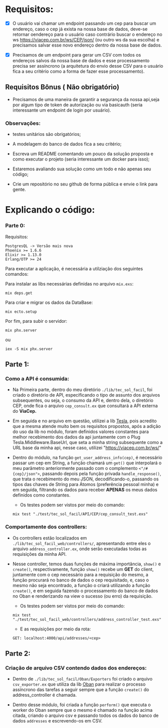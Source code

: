 # Requisitos:

  - [x] O usuário vai chamar um endpoint passando um cep para buscar um endereço, caso o cep já exista na nossa base de dados, deve-se retornar oendereço para o usuário caso contrário buscar o endereço no ws https://viacep.com.br/ws/CEP/json/ (ou outro ws da sua escolha) e precisamos salvar esse novo endereço dentro da nossa base de dados. 

  - [x] Precisamos de um endpoint para gerar um CSV com todos os endereços salvos da nossa base de dados e esse processamento precisa ser assíncrono (a arquitetura do envio desse CSV para o usuário fica a seu critério como a forma de fazer esse processamento).

## Requisitos Bônus ( Não obrigatório)

- Precisamos de uma maneira de garantir a segurança da nossa api,seja por algum tipo de token de autorização ou via basicauth (seria interessante um endpoint de login por usuário).

### Observações:

  - testes unitários são obrigatórios;

  - A modelagem do banco de dados fica a seu critério;
  
  - Escreva um README comentando um pouco da solução proposta e como executar o projeto (seria interessante um docker para isso);

  - Estaremos avaliando sua solução como um todo e não apenas seu código;
  
  - Crie um repositório no seu github de forma pública e envie o link para gente.

# Explicando o código:

### Parte 0:


Requisitos:

```
PostgresQL -> Versão mais nova
Phoenix >= 1.6.6
Elixir >= 1.13.0
Erlang/OTP >= 24
```

Para executar a aplicação, é necessária a utilziação dos seguintes comandos:

Para instalar as libs necessárias definidas no arquivo `mix.exs`:
```
mix deps.get
```
Para criar e migrar os dados da DataBase:
```
mix ecto.setup
```
Por fim, para subir o servidor:
```
mix phx.server
```
ou

```
iex -S mix phx.server
```

## Parte 1: 
  ### Como a API é consumida:

  * Na Primeira parte, dentro do meu diretório `./lib/tec_sol_facil`, foi criado o diretório de API, especificando o tipo de assunto dos arquivos subsequentes, ou seja, o consumo da API e, dentro dela, o diretório CEP, onde fica o arquivo `cep_consult.ex` que consultará a API externa do **ViaCep.**

  * Em seguida e no arquivo em questão, utilizei a lib [Tesla](https://github.com/teamon/tesla), pois acredito que a mesma atende muito bem os requisitos propostos, após a adição do uso da lib no módulo, foram definidos valores constantes para melhor recebimento dos dados da api juntamente com o Plug Tesla.Middleware.BaseUrl, que seta a minha string subsequente como a URL base da minha api, nesse caso, utilizei "https://viacep.com.br/ws/"

  * Dentro do módulo, na função `get_user_address_info(cep)`, é necessário passar um cep em String, a função chamará um `get()` que interpolará o meu parâmetro anteriormente passado com o complemento `<"/#{cep}/json">`, passando depois pela função privada `handle_response()`, que trata o recebimento do meu JSON, decodificando-o, passando os tipos das chaves de String para Átomos (preferência pessoal minha) e em seguida, filtrando os dados para receber **APENAS** os meus dados definidos como constantes.

      - Os testes podem ser vistos por meio do comando:
    ```
    mix test "./test/tec_sol_facil/API/CEP/cep_consult_test.exs" 
    ```

  ### Comportamente dos controllers:

  * Os controllers estão localizados em `./lib/tec_sol_facil_web/controllers/`, apresentando entre eles o arquivo `address_controller.ex`, onde serão executadas todas as requisições da minha API.

  * Nesse controller, temos duas funções de máxima importância, `show()` e `create()`, respectivamente, função `show()` recebe um **GET** do client, juntamente com o cep necessário para a requisição do mesmo, a função procurará no banco de dados o cep requisitado, e, caso o mesmo não seja encontrado, a função o criará utilizando a função  `create()`, e em seguida fazendo o processamento do banco de dados no Oban e renderizando na view o sucesso (ou erro) da requisição.

    - Os testes podem ser vistos por meio do comando:
    ```
    mix test "./test/tec_sol_facil_web/controllers/address_controller_test.exs" 
    ```

    - E as requisições por meio da rota:
    ```
    GET: localhost:4000/api/addresses/<cep>
    ```

  ## Parte 2:

  ### Criação de arquivo CSV contendo dados dos endereços:

  - Dentro de `./lib/tec_sol_facil/Oban/Exporters` foi criado o arquivo `csv_exporter.ex` que utiliza da lib [Oban](https://hexdocs.pm/oban/Oban.html) para realizar o processo assíncrono das tarefas a seguir sempre que a função `create()` do address_controller é chamada.

  - Dentro desse módulo, foi criada a função `perform()` que executa o worker do Oban sempre que o mesmo é chamado na função acima citada, criando o arquivo csv e passando todos os dados do banco de dados `addresses` e escrevendo-os em CSV.

